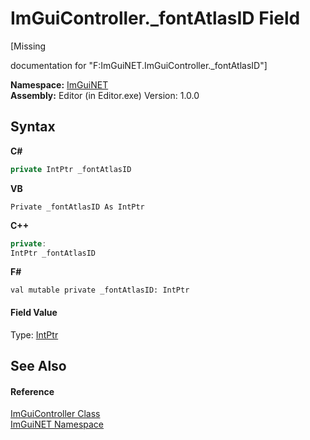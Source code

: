 # ImGuiController._fontAtlasID Field
 

\[Missing <summary> documentation for "F:ImGuiNET.ImGuiController._fontAtlasID"\]

**Namespace:**&nbsp;<a href="7ecbdf68-1567-8265-0ab1-032412bfb743">ImGuiNET</a><br />**Assembly:**&nbsp;Editor (in Editor.exe) Version: 1.0.0

## Syntax

**C#**<br />
``` C#
private IntPtr _fontAtlasID
```

**VB**<br />
``` VB
Private _fontAtlasID As IntPtr
```

**C++**<br />
``` C++
private:
IntPtr _fontAtlasID
```

**F#**<br />
``` F#
val mutable private _fontAtlasID: IntPtr
```


#### Field Value
Type: <a href="https://docs.microsoft.com/dotnet/api/system.intptr" target="_blank">IntPtr</a>

## See Also


#### Reference
<a href="dc8569e8-a101-000f-d0db-652eaa2a83fb">ImGuiController Class</a><br /><a href="7ecbdf68-1567-8265-0ab1-032412bfb743">ImGuiNET Namespace</a><br />